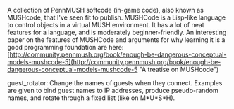 A collection of PennMUSH softcode (in-game code), also known as MUSHcode,
that I've seen fit to publish.
MUSHCode is a Lisp-like language to control objects in a virtual MUSH environment. It has a lot of neat features for a language, and is moderately beginner-friendly. An interesting paper on the features of MUSHCode and arguments for why learning it is a good programming foundation are here: [http://community.pennmush.org/book/enough-be-dangerous-conceptual-models-mushcode-5](http://community.pennmush.org/book/enough-be-dangerous-conceptual-models-mushcode-5 "A treatise on MUSHcode")

guest\_rotator: Change the names of guests when they connect. Examples are given to bind guest names to IP addresses, produce pseudo-random names, and rotate through a fixed list (like on M\*U\*S\*H).

